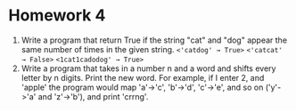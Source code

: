 # Homework 4

1. Write a program that return True if the string "cat" and "dog" appear the same number of times in the given string.
`<'catdog' → True>`
`<'catcat' → False>`
`<1cat1cadodog' → True>`
1. Write a program that takes in a number n and a word and shifts every letter by n digits. Print the new word. For example, if I enter 2, and 'apple' the program  would map 'a'->'c', 'b'->'d', 'c'->'e', and so on ('y'->'a' and 'z'->'b'), and print 'crrng'.